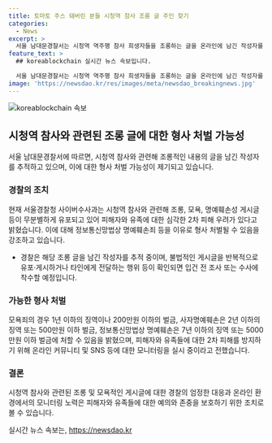 ```yaml
---
title: 토마토 주스 돼버린 분들 시청역 참사 조롱 글 주인 찾기
categories:
  - News
excerpt: >
  서울 남대문경찰서는 시청역 역주행 참사 희생자들을 조롱하는 글을 온라인에 남긴 작성자를 조사 중이며, 해당 행위는 형사 처벌 대상이 될 수 있다고 밝혔다. 경찰은 피해자와 유족에 대한 2차 피해를 방지하기 위해 온라인 커뮤니티와 SNS를 모니터링하고, 불법적인 게시물을 확인되면 수사에 착수할 예정이라고 전했다. 형법상 모욕죄, 사자명예훼손, 정보통신망법상 명예훼손 등에 따라 징역이나 벌금형이 가해질 수 있다는 내용도 강조했다.
feature_text: >
  ## koreablockchain 실시간 뉴스 속보입니다.

  서울 남대문경찰서는 시청역 역주행 참사 희생자들을 조롱하는 글을 온라인에 남긴 작성자를 조사 중이며, 해당 행위는 형사 처벌 대상이 될 수 있다고 밝혔다. 경찰은 피해자와 유족에 대한 2차 피해를 방지하기 위해 온라인 커뮤니티와 SNS를 모니터링하고, 불법적인 게시물을 확인되면 수사에 착수할 예정이라고 전했다. 형법상 모욕죄, 사자명예훼손, 정보통신망법상 명예훼손 등에 따라 징역이나 벌금형이 가해질 수 있다는 내용도 강조했다.
image: 'https://newsdao.kr/res/images/meta/newsdao_breakingnews.jpg'
---
```


<p><img src="https://newsdao.kr/res/images/meta/newsdao_breakingnews.jpg" alt="koreablockchain 속보" /></p>

<h2 data-ke-size="size26">시청역 참사와 관련된 조롱 글에 대한 형사 처벌 가능성</h2>

<p data-ke-size="size16">서울 남대문경찰서에 따르면, 시청역 참사와 관련해 조롱적인 내용의 글을 남긴 작성자를 추적하고 있으며, 이에 대한 형사 처벌 가능성이 제기되고 있습니다.</p>

<h3>경찰의 조치</h3>

<p data-ke-size="size16">현재 서울경찰청 사이버수사과는 시청역 참사와 관련해 조롱, 모욕, 명예훼손성 게시글 등이 무분별하게 유포되고 있어 피해자와 유족에 대한 심각한 2차 피해 우려가 있다고 밝혔습니다. 이에 대해 정보통신망법상 명예훼손죄 등을 이유로 형사 처벌될 수 있음을 강조하고 있습니다.</p>

<ul>
  <li>경찰은 해당 조롱 글을 남긴 작성자를 추적 중이며, 불법적인 게시글을 반복적으로 유포·게시하거나 타인에게 전달하는 행위 등이 확인되면 입건 전 조사 또는 수사에 착수할 예정입니다.</li>
</ul>

<h3>가능한 형사 처벌</h3>

<p data-ke-size="size16">모욕죄의 경우 1년 이하의 징역이나 200만원 이하의 벌금, 사자명예훼손은 2년 이하의 징역 또는 500만원 이하 벌금, 정보통신망법상 명예훼손은 7년 이하의 징역 또는 5000만원 이하 벌금에 처할 수 있음을 밝혔으며, 피해자와 유족들에 대한 2차 피해를 방지하기 위해 온라인 커뮤니티 및 SNS 등에 대한 모니터링을 실시 중이라고 전했습니다.</p>

<h3>결론</h3>

<p data-ke-size="size16">시청역 참사와 관련된 조롱 및 모욕적인 게시글에 대한 경찰의 엄정한 대응과 온라인 환경에서의 모니터링 노력은 피해자와 유족들에 대한 예의와 존중을 보호하기 위한 조치로 볼 수 있습니다.</p>
실시간 뉴스 속보는, <a href="https://newsdao.kr" rel="dofollow">https://newsdao.kr</a>


